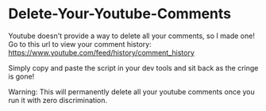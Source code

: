 # Delete-Your-Youtube-Comments
Youtube doesn't provide a way to delete all your comments, so I made one!
Go to this url to view your comment history: https://www.youtube.com/feed/history/comment_history

Simply copy and paste the script in your dev tools and sit back as the cringe is gone!

Warning: This will permanently delete all your youtube comments once you run it with zero discrimination.
